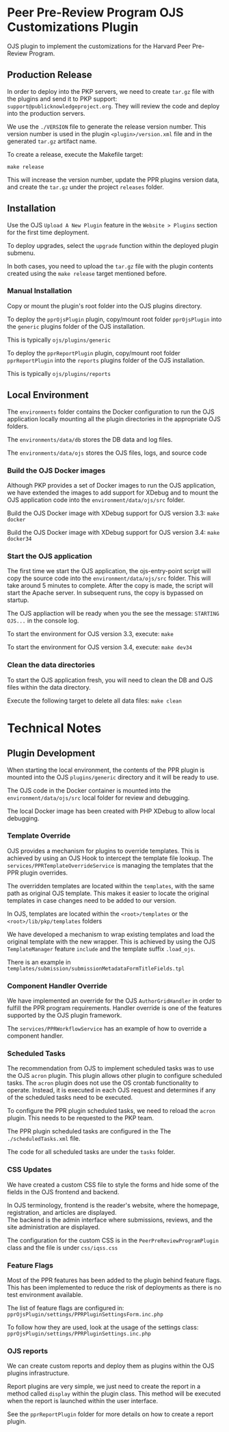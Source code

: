 # Peer Pre-Review Program OJS Customizations Plugin
OJS plugin to implement the customizations for the Harvard Peer Pre-Review Program.

## Production Release
In order to deploy into the PKP servers, we need to create ``tar.gz`` file with the plugins and
send it to PKP support: ``support@publicknowledgeproject.org``. They will review the code and deploy into the production servers.

We use the ``./VERSION`` file to generate the release version number.
This version number is used in the plugin ``<plugin>/version.xml`` file and in the generated ``tar.gz`` artifact name.

To create a release, execute the Makefile target:
```
make release
```
This will increase the version number, update the PPR plugins version data, and create the ``tar.gz`` under the project ``releases`` folder. 

## Installation
Use the OJS ``Upload A New Plugin`` feature in the ``Website > Plugins`` section for the first time deployment.

To deploy upgrades, select the ``upgrade`` function within the deployed plugin submenu.

In both cases, you need to upload the ``tar.gz`` file with the plugin contents created using the ``make release`` target mentioned before.

### Manual Installation
Copy or mount the plugin's root folder into the OJS plugins directory.

To deploy the ``pprOjsPlugin`` plugin, copy/mount root folder ``pprOjsPlugin`` into the ``generic`` plugins folder of the OJS installation.

This is typically ``ojs/plugins/generic``

To deploy the ``pprReportPlugin`` plugin, copy/mount root folder ``pprReportPlugin`` into the ``reports`` plugins folder of the OJS installation.

This is typically ``ojs/plugins/reports``

## Local Environment
The ``environments`` folder contains the Docker configuration to run the OJS application locally
mounting all the plugin directories in the appropriate OJS folders.

The ``environments/data/db`` stores the DB data and log files.

The ``environments/data/ojs`` stores the OJS files, logs, and source code

### Build the OJS Docker images
Although PKP provides a set of Docker images to run the OJS application, we have extended the images to add support
for XDebug and to mount the OJS application code into the ``environment/data/ojs/src`` folder.

Build the OJS Docker image with XDebug support for OJS version 3.3:
``make docker``

Build the OJS Docker image with XDebug support for OJS version 3.4:
``make docker34``

### Start the OJS application
The first time we start the OJS application, the ojs-entry-point script will copy the source code into the ``environment/data/ojs/src`` folder.
This will take around 5 minutes to complete. After the copy is made, the script will start the Apache server. In subsequent runs, the copy is bypassed on startup.

The OJS appliaction will be ready when you the see the message: ``STARTING OJS...`` in the console log.

To start the environment for OJS version 3.3, execute:
``make``

To start the environment for OJS version 3.4, execute:
``make dev34``

### Clean the data directories
To start the OJS application fresh, you will need to clean the DB and OJS files within the data directory.

Execute the following target to delete all data files:
``make clean``

# Technical Notes
## Plugin Development
When starting the local environment, the contents of the PPR plugin is mounted into the OJS ``plugins/generic`` directory and it will be ready to use.

The OJS code in the Docker container is mounted into the ``environment/data/ojs/src`` local folder for review and debugging.

The local Docker image has been created with PHP XDebug to allow local debugging.

### Template Override
OJS provides a mechanism for plugins to override templates. This is achieved by using an OJS Hook to intercept the template file lookup.
The ``services/PPRTemplateOverrideService`` is managing the templates that the PPR plugin overrides.

The overridden templates are located within the ``templates``, with the same path as original OJS template. This makes it easier to locate the original templates in case changes need to be added to our version.

In OJS, templates are located within the ``<root>/templates`` or the ``<root>/lib/pkp/templates`` folders

We have developed a mechanism to wrap existing templates and load the original template with the new wrapper.
This is achieved by using the OJS ``TemplateManager`` feature ``include`` and the template suffix ``.load_ojs``.

There is an example in ``templates/submission/submissionMetadataFormTitleFields.tpl``

### Component Handler Override
We have implemented an override for the OJS ``AuthorGridHandler`` in order to fulfill the PPR program requirements. Handler override is one of the features supported by the OJS plugin framework.

The ``services/PPRWorkflowService`` has an example of how to override a component handler.

### Scheduled Tasks
The recommendation from OJS to implement scheduled tasks was to use the OJS ``acron`` plugin.
This plugin allows other plugin to configure scheduled tasks.
The ``acron`` plugin does not use the OS crontab functionality to operate. Instead, it is executed in each OJS request and determines if any of the scheduled tasks need to be executed.

To configure the PPR plugin scheduled tasks, we need to reload the ``acron`` plugin. This needs to be requested to the PKP team.

The PPR plugin scheduled tasks are configured in the The ``./scheduledTasks.xml`` file.

The code for all scheduled tasks are under the ``tasks`` folder.

### CSS Updates
We have created a custom CSS file to style the forms and hide some of the fields in the OJS frontend and backend.

In OJS terminology, frontend is the reader's website, where the homepage, registration, and articles are displayed.  
The backend is the admin interface where submissions, reviews, and the site administration are displayed.

The configuration for the custom CSS is in the ``PeerPreReviewProgramPlugin`` class and the file is under ``css/iqss.css``

### Feature Flags
Most of the PPR features has been added to the plugin behind feature flags.
This has been implemented to reduce the risk of deployments as there is no test environment available.

The list of feature flags are configured in: ``pprOjsPlugin/settings/PPRPluginSettingsForm.inc.php``

To follow how they are used, look at the usage of the settings class: ``pprOjsPlugin/settings/PPRPluginSettings.inc.php``

### OJS reports
We can create custom reports and deploy them as plugins within the OJS plugins infrastructure.

Report plugins are very simple, we just need to create the report in a method called ``display`` within the plugin class.
This method will be executed when the report is launched within the user interface.

See the ``pprReportPlugin`` folder for more details on how to create a report plugin.
